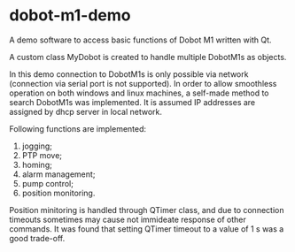 # dobot-m1-demo
A demo software to access basic functions of Dobot M1 written with Qt.

A custom class MyDobot is created to handle multiple DobotM1s as objects.

In this demo connection to DobotM1s is only possible via network (connection via serial port is not supported). In order to allow smoothless operation on both windows and linux machines, a self-made method to search DobotM1s was implemented. It is assumed IP addresses are assigned by dhcp server in local network.

Following functions are implemented:
1) jogging;
2) PTP move;
3) homing;
4) alarm management;
5) pump control;
6) position monitoring.

Position minitoring is handled through QTimer class, and due to connection timeouts sometimes may cause not immideate response of other commands. It was found that setting QTimer timeout to a value of 1 s was a good trade-off.
